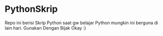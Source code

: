 # PythonSkrip
Repo ini berisi Skrip Python saat gw belajar Python mungkin ini berguna di lain hari. Gunakan Dengan Bijak Okay :)
